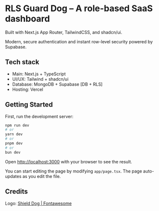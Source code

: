 
# RLS Guard Dog – A role-based SaaS dashboard

Built with Next.js App Router, TailwindCSS, and shadcn/ui.

Modern, secure authentication and instant row-level security powered by Supabase.

## Tech stack

- Main: Next.js + TypeScript
- UI/UX: Tailwind + shadcn/ui
- Database: MongoDB + Supabase [DB + RLS]
- Hosting: Vercel

## Getting Started

First, run the development server:

```bash
npm run dev
# or
yarn dev
# or
pnpm dev
# or
bun dev
```

Open [http://localhost:3000](http://localhost:3000) with your browser to see the result.

You can start editing the page by modifying `app/page.tsx`. The page auto-updates as you edit the file.

## Credits

Logo: [Shield Dog | Fontawesome](https://fontawesome.com/icons/shield-dog?f=classic&s=solid&sz=2xl)
